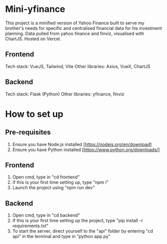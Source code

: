 # Mini-yfinance
This project is a minified version of Yahoo Finance built to serve my brother's needs for specific and centralised financial data for his investment planning. Data pulled from yahoo finance and finviz, visualised with ChartJS. Hosted on Vercel.

## Frontend
Tech stack: VueJS, Tailwind, Vite
Other libraries: Axios, VueX, ChartJS

## Backend
Tech stack: Flask (Python)
Other libraries: yfinance, finviz

# How to set up
## Pre-requisites
1. Ensure you have Node.js installed [https://nodejs.org/en/download]
2. Ensure you have Python installed [https://www.python.org/downloads/]

## Frontend
1. Open cmd, type in "cd frontend"
2. If this is your first time setting up, type "npm i"
3. Launch the project using "npm run dev"

## Backend
1. Open cmd, type in "cd backend"
2. If this is your first time setting up the project, type "pip install -r requirements.txt"
3. To start the server, direct yourself to the "api" folder by entering "cd api" in the terminal and type in "python app.py"
